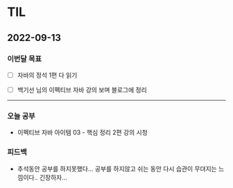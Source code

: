 # TIL

## 2022-09-13


### 이번달 목표

- [ ] 자바의 정석 1편 다 읽기

- [ ] 백기선 님의 이펙티브 자바 강의 보며 블로그에 정리

---


### 오늘 공부

- 이펙티브 자바 아이템 03 - 핵심 정리 2편 강의 시청 

### 피드백

- 추석동안 공부를 하지못했다... 공부를 하지않고 쉬는 동안 다시 습관이 무뎌지는 느낌이다.. 긴장하자...
